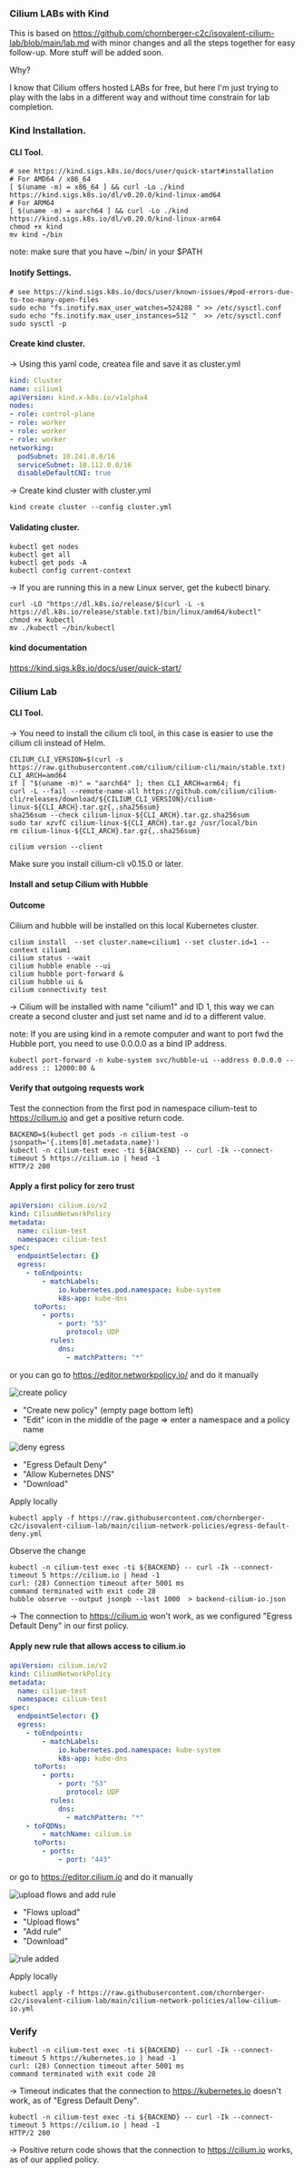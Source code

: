 ### Cilium LABs with Kind
This is based on https://github.com/chornberger-c2c/isovalent-cilium-lab/blob/main/lab.md with minor changes and all the steps together for easy follow-up.
More stuff will be added soon.

Why?

I know that Cilium offers hosted LABs for free, but here I'm just trying to play with the labs in a different way and without time constrain for lab completion.

### Kind Installation.

#### CLI Tool.

```shell
# see https://kind.sigs.k8s.io/docs/user/quick-start#installation
# For AMD64 / x86_64
[ $(uname -m) = x86_64 ] && curl -Lo ./kind https://kind.sigs.k8s.io/dl/v0.20.0/kind-linux-amd64
# For ARM64
[ $(uname -m) = aarch64 ] && curl -Lo ./kind https://kind.sigs.k8s.io/dl/v0.20.0/kind-linux-arm64
chmod +x kind
mv kind ~/bin  
```

note: make sure that you have ~/bin/ in your $PATH

#### Inotify Settings.

```shell
# see https://kind.sigs.k8s.io/docs/user/known-issues/#pod-errors-due-to-too-many-open-files
sudo echo "fs.inotify.max_user_watches=524288 " >> /etc/sysctl.conf 
sudo echo "fs.inotify.max_user_instances=512 "  >> /etc/sysctl.conf  
sudo sysctl -p 
```

#### Create kind cluster.
-> Using this yaml code, createa file and save it as cluster.yml

```yaml
kind: Cluster
name: cilium1
apiVersion: kind.x-k8s.io/v1alpha4
nodes:
- role: control-plane
- role: worker
- role: worker
- role: worker
networking:
  podSubnet: 10.241.0.0/16
  serviceSubnet: 10.112.0.0/16
  disableDefaultCNI: true
```

-> Create kind cluster with cluster.yml 

```shell
kind create cluster --config cluster.yml
```

#### Validating cluster.

```shell
kubectl get nodes
kubectl get all 
kubectl get pods -A
kubectl config current-context
```

-> If you are running this in a new Linux server, get the kubectl binary.

```shell
curl -LO "https://dl.k8s.io/release/$(curl -L -s https://dl.k8s.io/release/stable.txt)/bin/linux/amd64/kubectl"
chmod +x kubectl
mv ./kubectl ~/bin/kubectl
```

#### kind documentation

https://kind.sigs.k8s.io/docs/user/quick-start/


### Cilium Lab

#### CLI Tool.

-> You need to install the cilium cli tool, in this case is easier to use the cilium cli instead of Helm.

```shell
CILIUM_CLI_VERSION=$(curl -s https://raw.githubusercontent.com/cilium/cilium-cli/main/stable.txt)
CLI_ARCH=amd64
if [ "$(uname -m)" = "aarch64" ]; then CLI_ARCH=arm64; fi
curl -L --fail --remote-name-all https://github.com/cilium/cilium-cli/releases/download/${CILIUM_CLI_VERSION}/cilium-linux-${CLI_ARCH}.tar.gz{,.sha256sum}
sha256sum --check cilium-linux-${CLI_ARCH}.tar.gz.sha256sum
sudo tar xzvfC cilium-linux-${CLI_ARCH}.tar.gz /usr/local/bin
rm cilium-linux-${CLI_ARCH}.tar.gz{,.sha256sum}
```

```shell
cilium version --client
```

Make sure you install cilium-cli v0.15.0 or later.


#### Install and setup Cilium with Hubble
#### Outcome

Cilium and hubble will be installed on this local Kubernetes cluster.

```shell
cilium install  --set cluster.name=cilium1 --set cluster.id=1 --context cilium1
cilium status --wait
cilium hubble enable --ui
cilium hubble port-forward &
cilium hubble ui &
cilium connectivity test
```

-> Cilium will be installed with name "cilium1" and ID 1, this way we can create a second cluster and just set name and id to a different value.  

note: If you are using kind in a remote computer and want to port fwd the Hubble port, you need to use 0.0.0.0 as a bind IP address.

```shell
kubectl port-forward -n kube-system svc/hubble-ui --address 0.0.0.0 --address :: 12000:80 &
```

#### Verify that outgoing requests work

Test the connection from the first pod in namespace cilium-test to https://cilium.io and get a positive return code.

```shell
BACKEND=$(kubectl get pods -n cilium-test -o jsonpath='{.items[0].metadata.name}')
kubectl -n cilium-test exec -ti ${BACKEND} -- curl -Ik --connect-timeout 5 https://cilium.io | head -1
HTTP/2 200
```

#### Apply a first policy for zero trust

```yaml
apiVersion: cilium.io/v2
kind: CiliumNetworkPolicy
metadata:
  name: cilium-test
  namespace: cilium-test
spec:
  endpointSelector: {}
  egress:
    - toEndpoints:
        - matchLabels:
            io.kubernetes.pod.namespace: kube-system
            k8s-app: kube-dns
      toPorts:
        - ports:
            - port: "53"
              protocol: UDP
          rules:
            dns:
              - matchPattern: "*"
```

or you can go to https://editor.networkpolicy.io/ and do it manually

![create policy](pictures/editor-cilium-io-1.png)

* "Create new policy" (empty page bottom left)
* "Edit" icon in the middle of the page => enter a namespace and a policy name

![deny egress](pictures/editor-cilium-io-2.png)

* "Egress Default Deny"
* "Allow Kubernetes DNS"
* "Download"

Apply locally

```shell
kubectl apply -f https://raw.githubusercontent.com/chornberger-c2c/isovalent-cilium-lab/main/cilium-network-policies/egress-default-deny.yml
```

Observe the change

```shell
kubectl -n cilium-test exec -ti ${BACKEND} -- curl -Ik --connect-timeout 5 https://cilium.io | head -1
curl: (28) Connection timeout after 5001 ms
command terminated with exit code 28
hubble observe --output jsonpb --last 1000  > backend-cilium-io.json
```

-> The connection to https://cilium.io won't work, as we configured "Egress Default Deny" in our first policy.

#### Apply new rule that allows access to cilium.io

```yaml
apiVersion: cilium.io/v2
kind: CiliumNetworkPolicy
metadata:
  name: cilium-test
  namespace: cilium-test
spec:
  endpointSelector: {}
  egress:
    - toEndpoints:
        - matchLabels:
            io.kubernetes.pod.namespace: kube-system
            k8s-app: kube-dns
      toPorts:
        - ports:
            - port: "53"
              protocol: UDP
          rules:
            dns:
              - matchPattern: "*"
    - toFQDNs:
        - matchName: cilium.io
      toPorts:
        - ports:
            - port: "443"
```

or go to https://editor.cilium.io and do it manually

![upload flows and add rule](pictures/editor-cilium-io-3.png)

* "Flows upload"
* "Upload flows"
* "Add rule"
* "Download"

![rule added](pictures/editor-cilium-io-4.png)

Apply locally

```shell
kubectl apply -f https://raw.githubusercontent.com/chornberger-c2c/isovalent-cilium-lab/main/cilium-network-policies/allow-cilium-io.yml
```

### Verify

```shell
kubectl -n cilium-test exec -ti ${BACKEND} -- curl -Ik --connect-timeout 5 https://kubernetes.io | head -1
curl: (28) Connection timeout after 5001 ms
command terminated with exit code 28
```

-> Timeout indicates that the connection to https://kubernetes.io doesn't work, as of "Egress Default Deny".

```shell
kubectl -n cilium-test exec -ti ${BACKEND} -- curl -Ik --connect-timeout 5 https://cilium.io | head -1
HTTP/2 200
```

-> Positive return code shows that the connection to https://cilium.io works, as of our applied policy.
